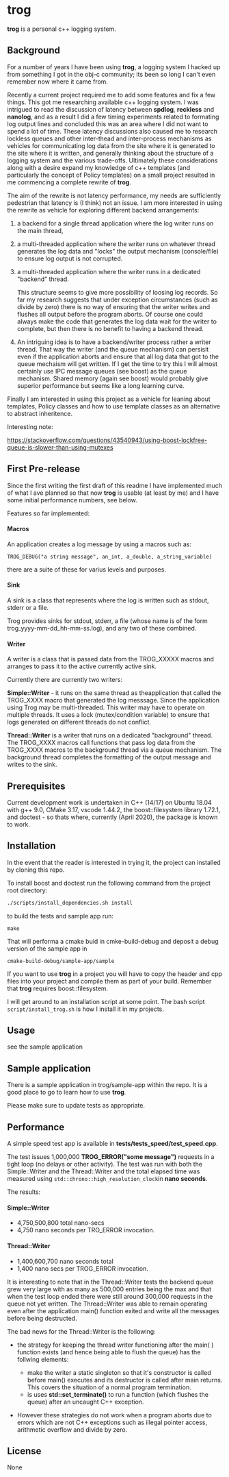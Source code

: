 # trog

__trog__ is a personal c++ logging system. 

## Background

For a number of years I have been using __trog__, a logging system I hacked up from something I got in the obj-c community; its been so long I can't even remember now where it came from. 

Recently a current project required me to add some features and fix a few things. This got me researching available c++ logging system. I was intrigued to read the discussion of latency between __spdlog__, __reckless__ and __nanolog__, and as a result I did a few timing experiments related to formating log output lines and concluded this was an area where I did not want to spend a lot of time. These latency discussions also caused me to research lockless queues and other inter-thead and inter-process mechanisms as vehicles for communicating log data from the site where it is generated to the site where it is written, and generally thinking about the structure of a logging system and the various trade-offs. Ultimately these considerations along with a desire expand my knowledge of c++ templates (and particularly the concept of Policy templates) on a small project resulted in me commencing a complete rewrite of __trog__.

The aim of the rewrite is not latency performance, my needs are sufficiently pedestrian that latency is (I think) not an issue. I am more interested in using the rewrite as vehicle for exploring different backend arrangements:

1. a backend for a single thread application where the log writer runs on the main thread,
2. a multi-threaded application where the writer runs on whatever thread generates the log data and "locks" the output mechanism (console/file) to ensure log output is not corrupted.

3. a multi-threaded application where the writer runs in a dedicated "backend" thread.

   This structure seems to give more possibility of loosing log records. So far my research suggests that under exception circumstances (such as divide by zero) there is no way of ensuring that the writer writes and flushes all output before the program aborts. Of course one could always make the code that generates the log data wait for the writer to complete, but then there is no benefit to having a backend thread.

4.  An intriguing idea is to have a backend/writer process rather a writer thread. That way the writer (and the queue mechanism) can persisit even if the application aborts and ensure that all log data that got to the queue mechaism will get written. If I get the time to try this I will almost certainly use IPC message queues (see boost) as the queue mechanism. Shared memory (again see boost) would probably give superior performance but seems like a long learning curve. 

Finally I am interested in using this project as a vehicle for leaning about templates, Policy classes and how to use template classes as an alternative to abstract inheritence.

Interesting note:

https://stackoverflow.com/questions/43540943/using-boost-lockfree-queue-is-slower-than-using-mutexes

## First Pre-release

Since the first writing the first draft of this readme I have implemented much of what I ave planned so that now __trog__ is usable (at least by me) and I have some initial performance numbers, see below.

Features so far implemented:

#### Macros

An application creates a log message by using a macros such as:

```TROG_DEBUG("a string message", an_int, a_double, a_string_variable)```

there are a suite of these for varius levels and purposes.

#### Sink

A sink is a class that represents where the log is written such as stdout, stderr or a file.

Trog provides sinks for stdout, stderr, a file (whose name is of the form trog_yyyy-mm-dd_hh-mm-ss.log), and any two of these combined.

#### Writer

 A writer is a class that is passed data from the TROG_XXXXX macros and arranges to pass it to the active currently active sink.

Currently there are currently two writers:

__Simple::Writer__ -  it runs on the same thread as theapplication that called the TROG_XXXX macro that generated the log messsage. Since the application using Trog may be multi-threaded. This writer may have to operate on multiple threads. It uses a lock (mutex/condition variable) to ensure that logs generated on different threads do not conflict.

__Thread::Writer__    is a writer that runs on a dedicated "background" thread. The TROG_XXXX macros call functions that pass log data from the TROG_XXXX macros to the background thread via a queue mechanism. The background thread  completes the formatting of the output message and writes to the sink. 

## Prerequisites

Current development work is undertaken in C++ (14/17) on Ubuntu 18.04 with g++ 9.0, CMake 3.17, vscode 1.44.2,  the boost::filesystem library 1.72.1, and doctest - so thats where, currently (April 2020), the package is known to work.

## Installation

In the event that the reader is interested in trying it, the project can installed by cloning this repo.

To install boost and doctest run the following command from the project root directory: 

```bash
./scripts/install_dependencies.sh install
```
to build the tests and sample app run:

```make```

That will performa a cmake buid in cmke-build-debug and deposit a debug version of the sample app in 

```cmake-build-debug/sample-app/sample```

If you want to use __trog__ in a project you will have to copy the header and cpp files into your project and compile them as part of your build. Remember that __trog__ requires boost::filesystem. 

I will get around to an installation script at some point. The bash script `script/install_trog.sh` is how I install it in my projects.

## Usage

see the sample application

## Sample application

There is a sample application in trog/sample-app within the repo. It is a good place to go to learn how to use __trog__.

Please make sure to update tests as appropriate.

## Performance

A simple speed test app is available in __tests/tests_speed/test_speed.cpp__.

The test issues 1,000,000 __TROG_ERROR("some message")__ requests in a tight loop (no delays or other activity). The test was run with both the Simple::Writer and the Thread::Writer and the total elapsed time was measured using `std::chrono::high_resolution_clock`in __nano seconds__.

The results:

#### Simple::Writer

- 4,750,500,800 total nano-secs
- 4,750 nano seconds per TRO_ERROR invocation.

#### Thread::Writer

- 1,400,600,700 nano seconds total
- 1,400 nano secs per TROG_ERROR invocation.

It is interesting to note that in the Thread::Writer tests the backend queue grew very large with as many as 500,000 entries being the max and that when the test loop ended there were still around 300,000 requests in the queue not yet written. The Thread::Writer was able to remain operating even after the application main()  function exited and write all the messages before being destructed. 

The bad news for the Thread::Writer is the following:

- the strategy for keeping the thread writer functioning after the main( ) function exists (and hence being able to flush the queue) has the follwing elements:
  - make the writer a static singleton so that it's constructor is called before main() executes and its destructor  is called after main returns. This covers the situation of a normal program termination.
  - is uses __std::set_terminate()__  to run a function (which flushes the queue) after an uncaught C++ exception.

- However these strategies do not work when a program aborts due to errors which are not C++ exceptions such as illegal pointer access, arithmetic overflow and divide by zero. 



 

## License

None